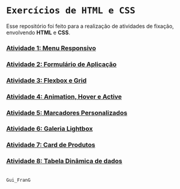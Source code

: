 # `Exercícios de HTML e CSS`

Esse repositório foi feito para a realização de atividades de fixação, envolvendo **HTML** e **CSS**.  

### [Atividade 1: Menu Responsivo](https://github.com/GuilhermeFranG/Atividades/tree/main/Atividade%201)
### [Atividade 2: Formulário de Aplicação](https://github.com/GuilhermeFranG/Atividades/tree/main/Atividade%202)
### [Atividade 3: Flexbox e Grid](https://github.com/GuilhermeFranG/Atividades/tree/main/Atividade%203)
### [Atividade 4: Animation, Hover e Active](https://github.com/GuilhermeFranG/Atividades/tree/main/Atividade%204)
### [Atividade 5: Marcadores Personalizados](https://github.com/GuilhermeFranG/Atividades/tree/main/Atividade%205)
### [Atividade 6: Galeria Lightbox](https://github.com/GuilhermeFranG/Atividades/tree/main/Atividade%206)
### [Atividade 7: Card de Produtos](https://github.com/GuilhermeFranG/Atividades/tree/main/Atividade%207)
### [Atividade 8: Tabela Dinâmica de dados](https://github.com/GuilhermeFranG/Atividades/tree/main/Atividade%208) 

\
`Gui_FranG`